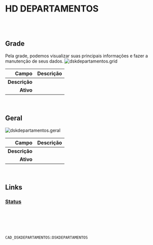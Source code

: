 # HD DEPARTAMENTOS
<br>
<br>

## Grade
Pela grade, podemos visualizar suas principais informações e fazer a manutenção de seus dados.
![dskdepartamentos.grid](https://raw.githubusercontent.com/netforcews/docs-erp/master/geral/imagens/dskdepartamentos.grid.png)

Campo | Descrição
--:|---
**Descrição** | 
**Ativo** | 
<br>

## Geral
![dskdepartamentos.geral](https://raw.githubusercontent.com/netforcews/docs-erp/master/geral/imagens/dskdepartamentos.geral.png)

Campo | Descrição
--:|---
**Descrição** | 
**Ativo** | 
<br>

## Links
### [Status](/geral/dskdepartamentostatus.md)
<br>
<br>
<br>
<br>

```CAD_DSKDEPARTAMENTOS:DSKDEPARTAMENTOS```
